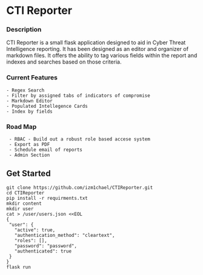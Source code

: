
# CTI Reporter

### Description
CTI Reporter is a small flask application designed to aid in Cyber Threat Intelligence reporting. It has been designed as an editor and organizer of markdown files. It offers the ability to tag various fields within the report and indexes and searches based on those criteria.

### Current Features
	- Regex Search
	- Filter by assigned tabs of indicators of compromise
	- Markdown Editor
	- Populated Intellegence Cards
	- Index by fields


### Road Map

	 - RBAC - Build out a robust role based accese system
	 - Export as PDF
	 - Schedule email of reports
	 - Admin Section

## Get Started

    git clone https://github.com/izm1chael/CTIReporter.git
    cd CTIReporter
    pip install -r requirments.txt
    mkdir content
    mkdir user
    cat > /user/users.json <<EOL
    {  
	 "user": {  
	   "active": true,  
	   "authentication_method": "cleartext",  
	   "roles": [],  
       "password": "password",  
       "authenticated": true  
     }  
    }
    flask run
